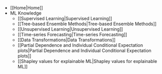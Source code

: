* [[Home|Home]]
* ML Knowledge
  * [[Supervised Learning|Supervised Learning]]
  * [[Tree-based Ensemble Methods|Tree-based Ensemble Methods]]
  * [[Unsupervised Learning|Unsupervised Learning]]
  * [[Time-series Forecasting|Time-series Forecasting]]
  * [[Data Transformations|Data Transformations]]
  * [[Partial Dependence and Individual Conditional Expectation plots|Partial Dependence and Individual Conditional Expectation plots]]
  * [[Shapley values for explainable ML|Shapley values for explainable ML]]
